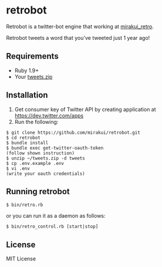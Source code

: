 retrobot
=============
Retrobot is a twitter-bot engine that working at [mirakui_retro](https://twitter.com/mirakui_retro).

Retrobot tweets a word that you've tweeted just 1 year ago!

## Requirements

- Ruby 1.9+
- Your [tweets.zip](https://blog.twitter.com/2012/your-twitter-archive)

## Installation

1. Get consumer key of Twitter API by creating application at https://dev.twitter.com/apps
2. Run the following:

```
$ git clone https://github.com/mirakui/retrobot.git
$ cd retrobot
$ bundle install
$ bundle exec get-twitter-oauth-token
(follow shown instruction)
$ unzip ~/tweets.zip -d tweets
$ cp .env.example .env
$ vi .env
(write your oauth credentials)
```

## Running retrobot

```
$ bin/retro.rb
```

or you can run it as a daemon as follows:

```
$ bin/retro_control.rb [start|stop]
```

## License

MIT License
